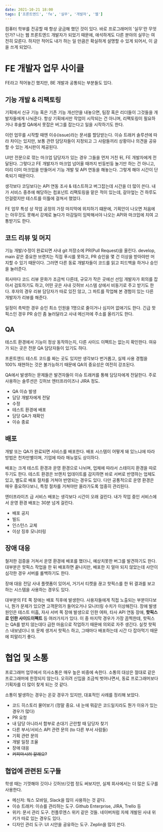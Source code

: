 ```yaml
---
date: 2021-10-21 18:00
tags: ['프론트엔드', 'fe', '실무', '개발자', '웹']
---
```


컴퓨터 학부를 전공할 때 항상 궁금해 했던 것이 있다. 바로 프로그래머의 '실무'란 무엇인가? 나는 웹 프론트엔드 개발자가 되었기 때문에, 애석하게도 다른 분야의 실무는 여전히 모른다. 하지만 적어도 내가 하는 일 만큼은 확실하게 설명할 수 있게 되어서, 이 글을 쓰게 되었다.

# FE 개발자 업무 사이클

FE라고 적어놓긴 했지만, BE 개발과 공통되는 부분들도 있다.

## 기능 개발 & 리팩토링

기획에서 신규 기능 혹은 기존 기능 개선안을 내놓으면, 팀장 혹은 리더들이 그것들을 개발자들에게 나눠준다. 항상 기획에서만 작업이 시작되는 건 아니며, 리팩토링이 필요하거나 후술할 QA에서 못잡은 버그를 잡는다고 일을 시작하기도 한다.

이런 업무를 시작할 때엔 이슈(issue)라는 문서를 할당받는다. 이슈 트래커 솔루션에 따라 차이는 있지만, 보통 관련 담당자들이 지정되고 그 사람들끼리 상황이나 의견을 공유할 수 있는 게시판이 제공된다.

UI만 전문으로 깎는 마크업 담당자가 있는 경우 그들을 먼저 거친 뒤, FE 개발자에게 전달된다. 그렇다고 FE 개발자가 마크업 넘어올 때까지 빈둥빈둥 놀기만 하는 건 아니고, 미리 더미 마크업을 만들어서 기능 개발 및 API 연동을 해놓는다. 그렇게 해야 시간이 단축되기 때문이다.

생각보다 코딩보다는 API 연동 조사 & 테스트하고 버그잡는데 시간을 더 많이 쓴다. 내가 서비스 중추에 해당하는 컴포넌트 리팩토링을 맡은 적이 있는데, 갈아엎는 건 하루도 안걸렸지만 테스트를 이틀에 걸쳐서 했었다.

FE 업무 특성 상 작업 공정의 가장 마지막에 위치하기 떄문에, 기획안이 나오면 처음에는 아무것도 못해서 강제로 놀다가 마감일이 임박해서야 나오는 API와 마크업에 치여 고통받기도 한다.

## 코드 리뷰 및 머지

기능 개발/수정이 완료되면 사내 git 저장소에 PR(Pull Request)을 올린다. develop, main 같은 중요한 브랜치는 직접 푸시를 못하고, PR 승인을 몇 건 이상을 받아야만 머지할 수 있기 때문이다. 그러면 다른 동료 개발자들이 코드를 읽고 피드백을 하거나 승인을 눌러준다.

회사마다 코드 리뷰 문화가 조금씩 다른데, 규모가 작은 곳에선 선임 개발자가 회의를 잡아서 검토하기도 하고, 어떤 곳은 사내 깃허브 시스템 상에서 비동기로 주고 받기도 한다. 후자의 경우 리뷰 담당자가 따로 있진 않고, 그 파트를 작업해 본 경험이 있는 다른 개발자가 리뷰를 해준다.

일정이 촉박한 경우 승인 최소 인원을 1명으로 줄이거나 심지어 없애기도 한다. 긴급 핫픽스인 경우 PR 승인 좀 눌러달라고 사내 메신저에 주소를 올리기도 한다.

## QA

테스트 환경에서 기능이 정상 동작하는지, 다른 사이드 이펙트는 없는지 확인한다. 여유가 되는 곳은 전문 QA 담당자들이 있기도 하다.

프론트엔드 테스트 코드를 짜는 곳도 있지만 생각보다 번거롭고, 실제 사용 경험을 100% 재현하는 것은 불가능하기 때문에 QA의 중요성은 여전히 강조된다.

QA에서 발생하는 문제들은 발견자들이 이슈 트래커를 통해 담당자에게 전달한다. 주로 사용하는 솔루션은 깃허브 엔터프라이즈나 JIRA 정도.

- QA 이슈 발생
- 담당 개발자에게 전달
- 수정
- 테스트 환경에 배포
- 담당 QA가 재확인
- 이슈 종료

## 배포

개발 또는 QA가 완료되면 서비스를 배포한다. 배포 시스템이 어떻게 돼 있느냐에 따라 방법은 천차만별이며, 기업에 따라 매뉴얼도 상이하다.

배포는 크게 테스트 환경과 운영 환경으로 나뉘며, 업체에 따라서 스테이지 환경을 따로 두기도 한다. 테스트 환경은 브랜치 업데이트를 감지하면 바로 서버로 반영하는 업체도 있고, 별도로 배포 절차를 거쳐야 반영되는 경우도 있다. 다만 공통적으로 운영 환경은 매우 중요하다보니, 특정 절차를 거쳐야만 올라가도록 엄중히 관리된다.

엔터프라이즈 급 서비스 배포는 생각보다 시간이 오래 걸린다. 내가 작업 중인 서비스에서 운영 환경 배포는 30분 넘게 걸린다.

- 배포 공지
- 빌드
- 인스턴스 교체
- 이상 징후 모니터링

## 장애 대응

철저한 검증을 거쳐서 운영 환경에 배포를 했더니, 예상치못한 버그를 발견하기도 한다. 대부분은 핫픽스 작업을 한 뒤 배포하면 끝나지만, 배포한 지 얼마 되지 않았는데 사안이 심각한 경우 서버를 롤백하기도 한다.

장애 대응 전담 사내 플랫폼이 있어서, 거기서 티켓을 끊고 핫픽스를 한 뒤 결과를 보고하는 시스템을 사용하는 경우도 있다.

대부분의 FE 쪽 장애는 배포 직후에 발생한다. 사용자들에게 직접 노출되는 부분이다보니, 뭔가 문제가 있으면 고객문의가 들어오거나 모니터링 수치가 이상해진다. 장애 발생 원인은 테스트 미흡, 자사 서버 쪽 장애 발생으로 인한 여파, 타사 API 연동 장애, **핫픽스로 인한 사이드이펙트** 등 여러가지가 있다. 이 중 마지막 경우가 가장 끔찍한데, 핫픽스는 QA를 받지 않는데다 급한 마음으로 작업하기 때문에 의외로 자주 생긴다. 실컷 핫픽스 내보냈더니 또 문제 생겨서 핫픽스 하고, 그때마다 배포하는데 시간 다 잡아먹기 때문에 피말리기 좋다.

# 협업 및 소통

프로그래머 업무에서 의사소통은 매우 높은 비중에 속한다. 소통의 대상은 절대로 같은 프로그래머에 한정되지 않는다. 오히려 신입을 조금씩 벗어나면서, 동료 프로그래머보다 기획자를 더 많이 찾게 되는 것 같다.

소통이 발생하는 경우는 온갖 경우가 있지만, 대표적인 사례를 정리해 보았다.

- 코드 히스토리 물어보기 (정말 중요. 내 눈에 뭐같은 코드일지라도 뭔가 이유가 있는 경우가 많다)
- PR 요청
- 내 담당 아니라서 함부로 손대기 곤란할 때 담당자 찾기
- 다른 부서/서비스 API 관련 문의 (to 다른 부서 사람들)
- 기획 관련 문의
- 개발 일정 조율
- 장애 대응
- ~~커피마시러 갈래요?~~

## 협업에 관련된 도구들

학생 때는 기껏해야 깃이나 깃허브/깃랩 정도 써보지만, 실제 회사에서는 더 많은 도구를 사용한다.

- 메신저: 웍스 모바일, Slack을 많이 사용하는 것 같다.
- 이슈 트래커: 이슈를 관리하는 도구. Github Enterprise, JIRA, Trello 등
- 위키: 문서 관리 도구. 컨플루엔스 위키 같은 것들. 네이버처럼 자체 개발된 사내 위키가 따로 있는 경우도 있다.
- 디자인 관리 도구: UI 시안을 공유하는 도구. Zeplin을 많이 쓴다.